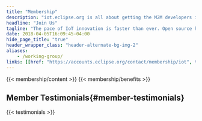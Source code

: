 ```yaml
---
title: "Membership"
description: "iot.eclipse.org is all about getting the M2M developers involved in what is happening in the different Eclipse projects"
headline: "Join Us"
tagline: "The pace of IoT innovation is faster than ever. Open source has won because no single company can compete with the scale and speed of disruptive innovation delivered by collaborative ecosystems."
date: 2018-04-05T16:09:45-04:00
hide_page_title: "true"
header_wrapper_class: "header-alternate-bg-img-2"
aliases:
    - /working-group/
links: [[href: "https://accounts.eclipse.org/contact/membership/iot", text: "Contact Us About Membership"]]
---
```

{{< membership/content >}}
{{< membership/benefits >}}
## Member Testimonials{#member-testimonials}
{{< testimonials >}}